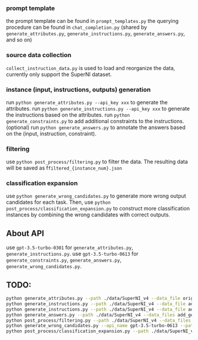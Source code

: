 ### prompt template
the prompt template can be found in `prompt_templates.py`
the querying procedure can be found in `chat_completion.py` (shared by `generate_attributes.py`, `generate_instructions.py`, `generate_answers.py`, and so on)

### source data collection
`collect_instruction_data.py` is used to load and reorganize the data, currently only support the SuperNI dataset.

### instance (input, instructions, outputs) generation
run `python generate_attributes.py --api_key xxx` to generate the attributes.
run `python generate_instructions.py --api_key xxx` to generate the instructions based on the attributes.
run `python generate_constraints.py` to add additional constraints to the instructions. (optional)
run `python generate_answers.py` to annotate the answers based on the (input, instruction, constraint).

### filtering 
use `python post_process/filtering.py` to filter the data. The resulting data will be saved as f`filtered_{instance_num}.json`

### classification expansion
use `python generate_wrong_candidates.py` to generate more wrong output candidates for each task. Then, use `python post_process/classification_expansion.py` to construct more classification instances by combining the wrong candidates with correct outputs. 

## About API
use `gpt-3.5-turbo-0301` for `generate_attributes.py`, `generate_instructions.py`.
use `gpt-3.5-turbo-0613` for `generate_constraints.py`, `generate_answers.py`, `generate_wrong_candidates.py`.

## TODO:

```bash
python generate_attributes.py --path ./data/SuperNI_v4 --data_file original_collection.json --save_file add_attributes.json --api_name gpt-3.5-turbo-0301 --overwrite
python generate_instructions.py --path ./data/SuperNI_v4 --data_file add_attributes.json --save_file add_generated_instructions_4.json --template 4 --api_name gpt-3.5-turbo-0301 --overwrite
python generate_instructions.py --path ./data/SuperNI_v4 --data_file add_attributes.json --save_file add_generated_instructions_3.json --template 3 --api_name gpt-3.5-turbo-0301 --overwrite
python generate_answers.py --path ./data/SuperNI_v4 --data_files add_generated_instructions_3.json,add_generated_instructions_4.json --save_file add_answers_full.json --api_name gpt-3.5-turbo-0613 --overwrite
python post_process/filtering.py --path ./data/SuperNI_v4 --data_files add_answers_full.json --save_file filtered_full.json --overwrite
python generate_wrong_candidates.py --api_name gpt-3.5-turbo-0613 --path ./data/SuperNI_v4 --data_files filtered_full.json --save_file add_classification_candidates.json --length_threshold 100 --overwrite
python post_process/classification_expansion.py --path ./data/SuperNI_v4 --data_files add_classification_candidates.json --save_file mix_cls.json --cls_num 1 --add_constraints --overwrite
```